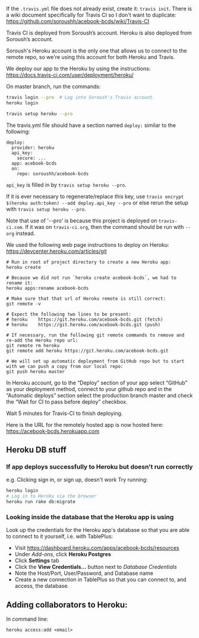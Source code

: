 If the `.travis.yml` file does not already exist, create it: `travis init`. There is a wiki document specifically for Travis CI so I don't want to duplicate: https://github.com/soroushh/acebook-bcds/wiki/Travis-CI

Travis CI is deployed from Soroush’s account. Heroku is also deployed from Soroush’s account.

Soroush's Heroku account is the only one that allows us to connect to the   remote repo, so we're using this account for both Heroku and Travis. 

We deploy our app to the Heroku by using the instructions: https://docs.travis-ci.com/user/deployment/heroku/

On master branch, run the commands:

```bash
travis login --pro  # Log into Soroush's Travis account.
heroku login

travis setup heroku --pro
```

The travis.yml file should have a section named `deploy:` similar to the following:
```
deploy:
  provider: heroku
  api_key:
    secure: ...
  app: acebook-bcds
  on:
    repo: soroushh/acebook-bcds
```
`api_key` is filled in by `travis setup heroku --pro`.

If it is ever necessary to regenerate/replace this key, use `travis encrypt $(heroku auth:token) --add deploy.api_key --pro` or else rerun the setup with `travis setup heroku --pro`.

Note that use of '--pro' is because this project is deployed on `travis-ci.com`. If it was on `travis-ci.org`, then the command should be run with `--org` instead.

We used the following web page instructions to deploy on Heroku: https://devcenter.heroku.com/articles/git

```
# Run in root of project directory to create a new Heroku app: 
heroku create

# Because we did not run `heroku create acebook-bcds`, we had to rename it:
heroku apps:rename acebook-bcds

# Make sure that that url of Heroku remote is still correct:
git remote -v

# Expect the following two lines to be present:
# heroku	https://git.heroku.com/acebook-bcds.git (fetch)
# heroku	https://git.heroku.com/acebook-bcds.git (push)

# If necessary, run the following git remote commands to remove and re-add the Heroku repo url:
git remote rm heroku
git remote add heroku https://git.heroku.com/acebook-bcds.git

# We will set up automatic deployment from GitHub repo but to start with we can push a copy from our local repo:
git push heroku master
```
In Heroku account, go to the “Deploy” section of your app select “GitHub” as your deployment method, connect to your github repo and in the “Automatic deploys” section select the production branch master and check the “Wait for CI to pass before deploy” checkbox.

Wait 5 minutes for Travis-CI to finish deploying.

Here is the URL for the remotely hosted app is now hosted here: https://acebook-bcds.herokuapp.com

## Heroku DB stuff

### If app deploys successfully to Heroku but doesn't run correctly
e.g. Clicking sign in, or sign up, doesn't work
Try running:
```bash
heroku login 
# Log in to Heroku via the browser
heroku run rake db:migrate 

```
### Looking inside the database that the Heroku app is using
Look up the credentials for the Heroku app's database so that you are able to connect to it yourself, i.e. with TablePlus:  
- Visit https://dashboard.heroku.com/apps/acebook-bcds/resources
- Under *Add-ons*, click **Heroku Postgres**
- Click **Settings** tab
- Click the **View Credentials...** button next to _Database Credentials_
- Note the Host/Port, User/Password, and Database name
- Create a new connection in TablePlus so that you can connect to, and access, the database.

## Adding collaborators to Heroku:

In command line:
``` 
heroku access:add <email>
```
